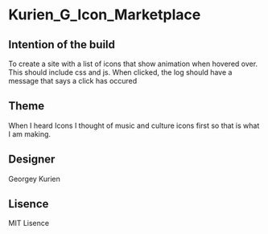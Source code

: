 # Kurien_G_Icon_Marketplace

## Intention of the build
  To create a site with a list of icons that show animation when hovered over.
  This should include css and js. When clicked, the log should have a message that says a click has occured

## Theme
  When I heard Icons I thought of music and culture icons first so that is what I am making.


## Designer
  Georgey Kurien
  
## Lisence
  MIT Lisence
